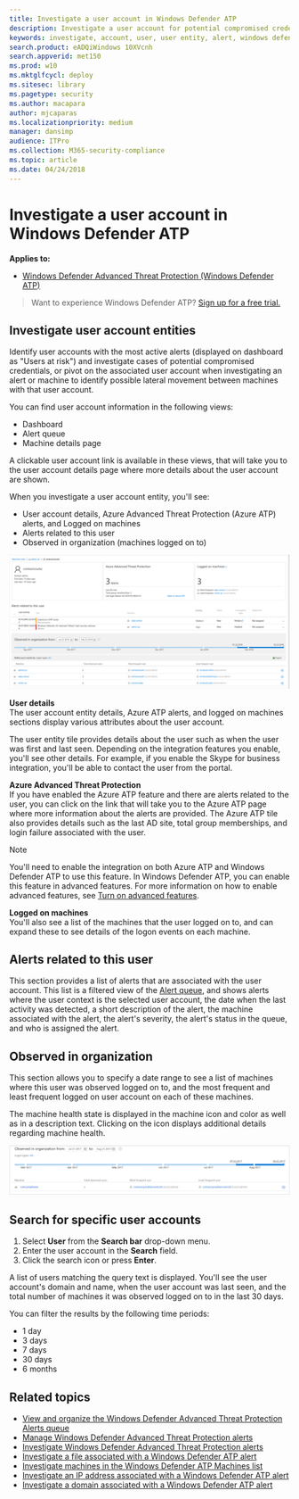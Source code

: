 ```yaml
---
title: Investigate a user account in Windows Defender ATP
description: Investigate a user account for potential compromised credentials or pivot on the associated user account during an investigation.
keywords: investigate, account, user, user entity, alert, windows defender atp
search.product: eADQiWindows 10XVcnh
search.appverid: met150
ms.prod: w10
ms.mktglfcycl: deploy
ms.sitesec: library
ms.pagetype: security
ms.author: macapara
author: mjcaparas
ms.localizationpriority: medium
manager: dansimp
audience: ITPro
ms.collection: M365-security-compliance 
ms.topic: article
ms.date: 04/24/2018
---
```

# Investigate a user account in Windows Defender ATP

**Applies to:**

- [Windows Defender Advanced Threat Protection (Windows Defender ATP)](https://wincom.blob.core.windows.net/documents/Windows10_Commercial_Comparison.pdf)



>Want to experience Windows Defender ATP? [Sign up for a free trial.](https://www.microsoft.com/en-us/WindowsForBusiness/windows-atp?ocid=docs-wdatp-investigatgeuser-abovefoldlink)

## Investigate user account entities
Identify user accounts with the most active alerts (displayed on dashboard as "Users at risk") and investigate cases of potential compromised credentials, or pivot on the associated user account when investigating an alert or machine to identify possible lateral movement between machines with that user account.

You can find user account information in the following views:
- Dashboard
- Alert queue
- Machine details page

A clickable user account link is available in these views, that will take you to the user account details page where more details about the user account are shown.

When you investigate a user account entity, you'll see:
- User account details, Azure Advanced Threat Protection (Azure ATP) alerts, and Logged on machines
- Alerts related to this user
- Observed in organization (machines logged on to)

![Image of the user account entity details page](images/atp-user-details-view-azureatp.png)

**User details**</br>
The user account entity details, Azure ATP alerts, and logged on machines sections display various attributes about the user account.

The user entity tile provides details about the user such as when the user was first and last seen. Depending on the integration features you enable, you'll see other details. For example, if you enable the Skype for business integration, you'll be able to contact the user from the portal. 

**Azure Advanced Threat Protection**</br>
If you have enabled the Azure ATP feature and there are alerts related to the user, you can click on the link that will take you to the Azure ATP page where more information about the alerts are provided. The Azure ATP tile also provides details such as the last AD site, total group memberships, and login failure associated with the user.

>[!NOTE]
>You'll need to enable the integration on both Azure ATP and Windows Defender ATP to use this feature. In Windows Defender ATP, you can enable this feature in advanced features. For more information on how to enable advanced features, see [Turn on advanced features](advanced-features-windows-defender-advanced-threat-protection.md).

**Logged on machines**</br>
You'll also see a list of the machines that the user logged on to, and can expand these to see details of the logon events on each machine.


## Alerts related to this user
This section provides a list of alerts that are associated with the user account. This list  is a filtered view of the [Alert queue](alerts-queue-windows-defender-advanced-threat-protection.md), and shows alerts where the user context is the selected user account, the date when the last activity was detected, a short description of the alert, the machine associated with the alert, the alert's severity, the alert's status in the queue, and who is assigned the alert.

## Observed in organization
This section allows you to specify a date range to see a list of machines where this user was observed logged on to, and the most frequent and least frequent logged on user account on each of these machines.

The machine health state is displayed in the machine icon and color as well as in a description text. Clicking on the icon displays additional details regarding machine health.

![Image of observed in organization section](images/atp-observed-in-organization.png)

## Search for specific user accounts

1. Select **User** from the **Search bar** drop-down menu.
2. Enter the user account in the **Search** field.
3. Click the search icon or press **Enter**.

A list of users matching the query text is displayed. You'll see the user account's domain and name, when the user account was last seen, and the total number of machines it was observed logged on to in the last 30 days.

You can filter the results by the following time periods:
- 1 day
- 3 days
- 7 days
- 30 days
- 6 months

## Related topics
- [View and organize the Windows Defender Advanced Threat Protection Alerts queue ](alerts-queue-windows-defender-advanced-threat-protection.md)
- [Manage Windows Defender Advanced Threat Protection alerts](manage-alerts-windows-defender-advanced-threat-protection.md)
- [Investigate Windows Defender Advanced Threat Protection alerts](investigate-alerts-windows-defender-advanced-threat-protection.md)
- [Investigate a file associated with a Windows Defender ATP alert](investigate-files-windows-defender-advanced-threat-protection.md)
- [Investigate machines in the Windows Defender ATP Machines list](investigate-machines-windows-defender-advanced-threat-protection.md)
- [Investigate an IP address associated with a Windows Defender ATP alert](investigate-ip-windows-defender-advanced-threat-protection.md)
- [Investigate a domain associated with a Windows Defender ATP alert](investigate-domain-windows-defender-advanced-threat-protection.md)

